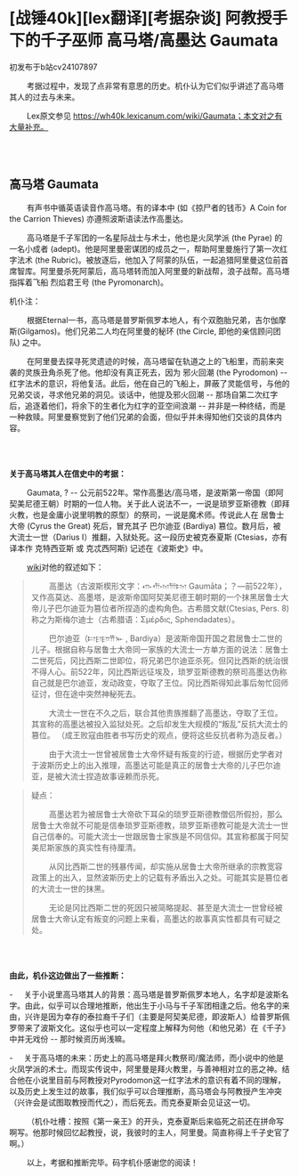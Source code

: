 # [战锤40k][lex翻译][考据杂谈] 阿教授手下的千子巫师 高马塔/高墨达 Gaumata

初发布于b站cv24107897

        考据过程中，发现了点非常有意思的历史。机仆认为它们似乎讲述了高马塔其人的过去与未来。

        Lex原文参见 https://wh40k.lexicanum.com/wiki/Gaumata；本文对之有大量补充。
        
<br><br/>

## 高马塔 Gaumata

        有声书中循英语读音作高马塔。有的译本中 (如《掠尸者的钱币》A Coin for the Carrion Thieves) 亦遵照波斯语读法作高墨达。

        高马塔是千子军团的一名星际战士与术士，他也是火凤学派 (the Pyrae) 的一名小成者 (adept)。他是阿里曼密谋团的成员之一，帮助阿里曼施行了第一次红字法术 (the Rubric)。被放逐后，他加入了阿蒙的队伍，一起追猎阿里曼这位前首席智库。阿里曼杀死阿蒙后，高马塔转而加入阿里曼的新战帮，浪子战帮。高马塔指挥着飞船 烈焰君王号 (the Pyromonarch)。

机仆注：

        根据Eternal一书，高马塔是普罗斯佩罗本地人，有个双胞胎兄弟，吉尔伽摩斯(Gilgamos)。他们兄弟二人均在阿里曼的秘环 (the Circle, 即他的亲信顾问团队) 之中。

        在阿里曼去探寻死灵遗迹的时候，高马塔留在轨道之上的飞船里，而前来突袭的灵族丑角杀死了他。他却没有真正死去，因为 邪火回潮 (the Pyrodomon) -- 红字法术的意识，将他复活。此后，他在自己的飞船上，屏蔽了灵能信号，与他的兄弟交谈，寻求他兄弟的洞见。谈话中，他提及邪火回潮 -- 那场自第二次红字后，追逐着他们，将余下的生者化为红字的亚空间浪潮 -- 并非是一种终结，而是一种救赎。阿里曼察觉到了他们兄弟的会面，但似乎并未得知他们交谈的具体内容。

<br><br/>

**关于高马塔其人在信史中的考据：**

        Gaumata, ? -- 公元前522年。常作高墨达/高马塔，是波斯第一帝国（即阿契美尼德王朝）时期的一位人物。关于此人说法不一，一说是琐罗亚斯德教（即拜火教，也是金庸小说里明教的原型）的祭司，一说是魔术师。传说此人在 居鲁士大帝 (Cyrus the Great) 死后，冒充其子 巴尔迪亚 (Bardiya) 篡位。数月后，被 大流士一世（Darius I）推翻，入狱处死。这一段历史被克泰夏斯 (Ctesias，亦有译本作 克特西亚斯 或 克忒西阿斯) 记述在《波斯史》中。

        [wiki](https://zh.wikipedia.org/wiki/%E9%AB%98%E5%A2%A8%E8%BE%BE)对他的叙述如下：


>        高墨达（古波斯楔形文字：𐎥𐎢𐎶𐎠𐎫 Gaumāta；？—前522年），又作高莫达、高墨塔，是波斯帝国阿契美尼德王朝时期的一个抹黑居鲁士大帝儿子巴尔迪亚为篡位者所捏造的虚构角色。古希腊文献(Ctesias, Pers. 8)称之为斯梅尔迪士（古希腊语：Σμέρδις, Sphendadates）。
>
>        巴尔迪亚（𐎲𐎼𐎮𐎡𐎹 , Bardiya）是波斯帝国开国之君居鲁士二世的儿子。根据自称与居鲁士大帝同一家族的大流士一方单方面的说法：居鲁士二世死后，冈比西斯二世即位，将兄弟巴尔迪亚杀死。但冈比西斯的统治很不得人心。前522年，冈比西斯远征埃及，琐罗亚斯德教的祭司高墨达伪称自己就是巴尔迪亚，发动政变，夺取了王位。冈比西斯得知此事后匆忙回师征讨，但在途中突然神秘死去。
>
>        大流士一世在不久之后，联合其他贵族推翻了高墨达，夺取了王位。其宣称的高墨达被投入监狱处死。之后却发生大规模的“叛乱”反抗大流士的篡位。 （成王败寇由胜者书写历史的观点，便将这些反抗者称为造反者。）
>
>        由于大流士一世曾被居鲁士大帝怀疑有叛变的行迹，根据历史学者对于波斯历史上的出入推理，高墨达可能是真正的居鲁士大帝的儿子巴尔迪亚，是被大流士捏造故事诬赖而杀死。

>疑点：
>
>        高墨达若为被居鲁士大帝砍下耳朵的琐罗亚斯德教僧侣所假扮，那么居鲁士大帝就不可能是信奉琐罗亚斯德教，琐罗亚斯德教可能是大流士一世自己信奉的。可能大流士一世跟居鲁士家族是不同信仰。其宣称都属于阿契美尼斯家族的真实性有待厘清。
>
>        从冈比西斯二世的残暴传闻，却实施从居鲁士大帝所继承的宗教宽容政策上的出入，显然波斯历史上的记载有矛盾出入之处。可能其实是篡位者的大流士一世的抹黑。
>
>        无论是冈比西斯二世的死因只被简略提起、甚至是大流士一世曾经被居鲁士大帝认定有叛变的问题上来看，高墨达的故事真实性都具有可疑之处。

<br><br/>

**由此，机仆这边做出了一些推断：**

\-     关于小说里高马塔其人的背景：高马塔是普罗斯佩罗本地人，名字却是波斯名字。由此，似乎可以合理地推断，他出生于小马与千子军团相逢之后。他名字的来由，兴许是因为幸存的泰拉裔千子们（主要是阿契美尼德，即波斯人）给普罗斯佩罗带来了波斯文化。这似乎也可以一定程度上解释为何他（和他兄弟）在《千子》中并无戏份 -- 那时候资历尚浅嘛。

\-     关于高马塔的未来：历史上的高马塔是拜火教祭司/魔法师，而小说中的他是火凤学派的术士。而现实传说中，阿里曼是拜火教里，与善神相对立的恶之神。结合他在小说里目前与阿教授对Pyrodomon这一红字法术的意识有着不同的理解，以及历史上发生过的故事，我们似乎可以合理推断，高马塔会与阿教授产生冲突（兴许会是试图取教授而代之），而后死去。而克泰夏斯会见证这一切。

        （机仆吐槽：按照《第一亲王》的开头，克泰夏斯后来临死之前还在拼命写啊写。他那时候回忆起教授，说，我彼时的主人，阿里曼。简直称得上千子史官了啊。）

        以上，考据和推断完毕。码字机仆感谢您的阅读！ 
